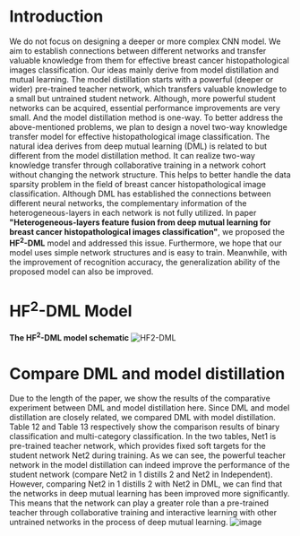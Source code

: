 # Introduction
We do not focus on designing a deeper or more complex CNN model. We aim to establish connections between different networks and transfer valuable knowledge from them for effective breast cancer histopathological images classification. Our ideas mainly derive from model distillation and mutual learning. The model distillation starts with a powerful (deeper or wider) pre-trained teacher network, which transfers valuable knowledge to a small but untrained student network. Although, more powerful student networks can be acquired, essential performance improvements are very small. And the model distillation method is one-way. To better address the above-mentioned problems, we plan to design a novel two-way knowledge transfer model for effective histopathological image classification. The natural idea derives from deep mutual learning (DML) is related to but different from the model distillation method. It can realize two-way knowledge transfer through collaborative training in a network cohort without changing the network structure. This helps to better handle the data sparsity problem in the field of breast cancer histopathological image classification. Although DML has established the connections between different neural networks, the complementary information of the heterogeneous-layers in each network is not fully utilized. In paper **"Heterogeneous-layers feature fusion from deep mutual learning for breast cancer histopathological images classification"**, we proposed the **HF<sup>2</sup>-DML** model and addressed this issue. Furthermore, we hope that our model uses simple network structures and is easy to train. Meanwhile, with the improvement of recognition accuracy, the generalization ability of the proposed model can also be improved. 
# HF<sup>2</sup>-DML Model
**The HF<sup>2</sup>-DML model schematic**
![HF2-DML](https://i.loli.net/2020/11/18/3yaT9nkPH2B8ZQq.png)
# Compare DML and model distillation
Due to the length of the paper, we show the results of the comparative experiment between DML and model distillation here.
Since DML and model distillation are closely related, we compared DML with model distillation. Table 12 and Table 13 respectively show the comparison results of binary classification and multi-category classification. In the two tables, Net1 is pre-trained teacher network, which provides fixed soft targets for the student network Net2 during training. As we can see, the powerful teacher network in the model distillation can indeed improve the performance of the student network (compare Net2 in 1 distills 2 and Net2 in Independent).
However, comparing Net2 in 1 distills 2 with Net2 in DML, we can find that the networks in deep mutual learning has been improved more significantly. This means that the network can play a greater role than a pre-trained teacher through collaborative training and interactive learning with other untrained networks in the process of deep mutual learning.
![image](https://i.loli.net/2020/11/18/vJAnGfeTUkBrzum.png)
 
